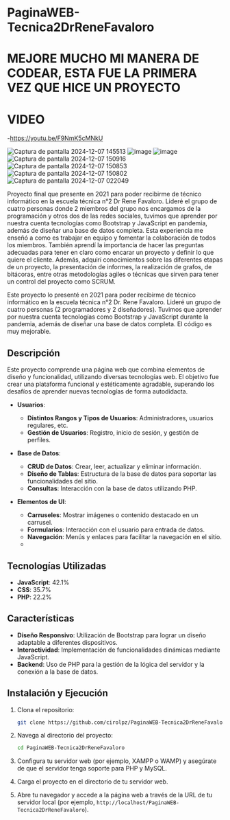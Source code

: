 # PaginaWEB-Tecnica2DrReneFavaloro
# MEJORE MUCHO MI MANERA DE CODEAR, ESTA FUE LA PRIMERA VEZ QUE HICE UN PROYECTO
# VIDEO
-https://youtu.be/F9NmK5cMNkU


![Captura de pantalla 2024-12-07 145513](https://github.com/user-attachments/assets/6fc4ae49-723d-44e8-a62d-33fce26f8226)
![image](https://github.com/user-attachments/assets/2738dcc3-0a5a-4387-9889-17f160aad68c)
![image](https://github.com/user-attachments/assets/37366f89-799c-4c24-826c-a3f18b6412e6)
![Captura de pantalla 2024-12-07 150916](https://github.com/user-attachments/assets/be312bad-4462-4af9-bc72-4c335baa6454)
![Captura de pantalla 2024-12-07 150853](https://github.com/user-attachments/assets/f9ab0ba9-fa0e-4d78-9b68-69c65c5b104c)
![Captura de pantalla 2024-12-07 150802](https://github.com/user-attachments/assets/4caaae94-59ea-4aa8-a084-34324d0485d9)
![Captura de pantalla 2024-12-07 022049](https://github.com/user-attachments/assets/0a1e7b4c-a56c-4532-9809-6c2fb6d23945)


Proyecto final que presente en 2021 para poder recibirme de técnico informático en la escuela técnica n°2 Dr Rene Favaloro. Lideré el grupo de cuatro personas donde 2 miembros del grupo nos encargamos de la programación y otros dos de las redes sociales, tuvimos que aprender por nuestra cuenta tecnologías como Bootstrap y JavaScript en pandemia, además de diseñar una base de datos completa. 
Esta experiencia me enseñó a como es trabajar en equipo y fomentar la colaboración de todos los miembros. También aprendí la importancia de hacer las preguntas adecuadas para tener en claro como encarar un proyecto y definir lo que quiere el cliente. Además, adquirí conocimientos sobre las diferentes etapas de un proyecto, la presentación de informes, la realización de grafos, de bitácoras, entre otras metodologías agiles o técnicas que sirven para tener un control del proyecto como SCRUM.

Este proyecto lo presenté en 2021 para poder recibirme de técnico informático en la escuela técnica n°2 Dr. Rene Favaloro. Lideré un grupo de cuatro personas (2 programadores y 2 diseñadores). Tuvimos que aprender por nuestra cuenta tecnologías como Bootstrap y JavaScript durante la pandemia, además de diseñar una base de datos completa. El código es muy mejorable.

## Descripción

Este proyecto comprende una página web que combina elementos de diseño y funcionalidad, utilizando diversas tecnologías web. El objetivo fue crear una plataforma funcional y estéticamente agradable, superando los desafíos de aprender nuevas tecnologías de forma autodidacta.

-   **Usuarios**:
    
    -   **Distintos Rangos y Tipos de Usuarios**: Administradores, usuarios regulares, etc.
    -   **Gestión de Usuarios**: Registro, inicio de sesión, y gestión de perfiles.
-   **Base de Datos**:
    
    -   **CRUD de Datos**: Crear, leer, actualizar y eliminar información.
    -   **Diseño de Tablas**: Estructura de la base de datos para soportar las funcionalidades del sitio.
    -   **Consultas**: Interacción con la base de datos utilizando PHP.
-   **Elementos de UI**:
    
    -   **Carruseles**: Mostrar imágenes o contenido destacado en un carrusel.
    -   **Formularios**: Interacción con el usuario para entrada de datos.
    -   **Navegación**: Menús y enlaces para facilitar la navegación en el sitio.
    -   
## Tecnologías Utilizadas

-   **JavaScript**: 42.1%
-   **CSS**: 35.7%
-   **PHP**: 22.2%

## Características

-   **Diseño Responsivo**: Utilización de Bootstrap para lograr un diseño adaptable a diferentes dispositivos.
-   **Interactividad**: Implementación de funcionalidades dinámicas mediante JavaScript.
-   **Backend**: Uso de PHP para la gestión de la lógica del servidor y la conexión a la base de datos.

## Instalación y Ejecución

1.  Clona el repositorio:
    
    ```bash
    git clone https://github.com/cirolpz/PaginaWEB-Tecnica2DrReneFavaloro.git
    
    ```
    
2.  Navega al directorio del proyecto:
    
    ```bash
    cd PaginaWEB-Tecnica2DrReneFavaloro
    
    ```
    
3.  Configura tu servidor web (por ejemplo, XAMPP o WAMP) y asegúrate de que el servidor tenga soporte para PHP y MySQL.
    
4.  Carga el proyecto en el directorio de tu servidor web.
    
5.  Abre tu navegador y accede a la página web a través de la URL de tu servidor local (por ejemplo,  `http://localhost/PaginaWEB-Tecnica2DrReneFavaloro`).
